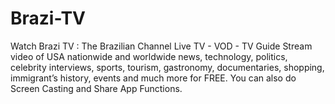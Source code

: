 # Brazi-TV
Watch Brazi TV : The Brazilian Channel  Live TV - VOD - TV Guide Stream video of USA nationwide and worldwide news, technology, politics, celebrity interviews, sports, tourism, gastronomy, documentaries, shopping, immigrant’s history, events and much more for FREE. You can also do Screen Casting and Share App Functions.
